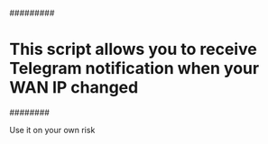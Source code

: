 #########
# This script allows you to receive Telegram notification when your WAN IP changed
########

Use it on your own risk
